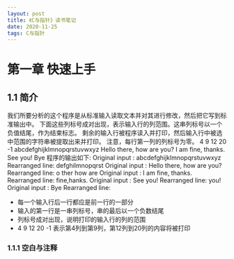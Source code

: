 ```yaml
---
layout: post
title: 《C与指针》读书笔记
date: 2020-11-25 
tags: C与指针
---
```


# 第一章 快速上手

## 1.1 简介

我们所要分析的这个程序是从标准输入读取文本并对其进行修改，然后把它写到标准输出中。
下面这些列标号成对出现，表示输入行的列范围。这串列标号以一个负值结尾，作为结束标志。
剩余的输入行被程序读入并打印，然后输入行中被选中范围的字符串被提取出来并打印。
注意，每行第一列的列标号为零。
4 9 12 20 -1
abcdefghijklmnopqrstuvwxyz
Hello there, how are you?
I am fine, thanks.
See you!
Bye
程序的输出如下:
Original input : abcdefghijklmnopqrstuvwxyz
Rearranged line: defghilmnopqrst
Original input : Hello there, how are you?
Rearranged line: o ther how are 
Original input : I am fine, thanks.
Rearranged line:  fine,hanks.
Original input : See you!
Rearranged line: you!
Original input : Bye
Rearranged line: 
* 每一个输入行后一行都应是前一行的一部分
* 输入的第一行是一串列标号，串的最后以一个负数结尾
* 列标号成对出现，说明打印的输入行的列的范围
* 4 9 12 20 -1 表示第4列到第9列，第12列到20列的内容将被打印



### 1.1.1 空白与注释